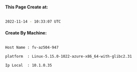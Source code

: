 
   
#### This Page Create at:

```bash

2022-11-14 - 10:33:07 UTC

```

#### Create By Machine:

```bash

Host Name : fv-az504-947

platform  : Linux-5.15.0-1022-azure-x86_64-with-glibc2.31

Ip Local  : 10.1.0.35

```

